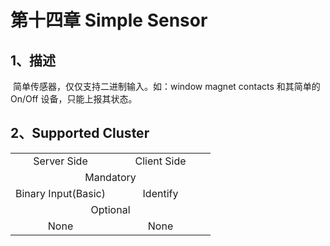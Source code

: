 # 第十四章 Simple Sensor

## 1、描述

​	简单传感器，仅仅支持二进制输入。如：window magnet contacts 和其简单的On/Off 设备，只能上报其状态。

## 2、Supported Cluster
<table>
   <tr align="center">
   	<td style="width:50%;">Server Side</td>
    <td style="width:50%;">Client Side</td>
   </tr>
   <tr align="center">
   	<td colspan="2">Mandatory</td>
   </tr>
   <tr align="center">
    <td>Binary Input(Basic)</td>
    <td>Identify</td>
   </tr>
   <tr align="center">
   	<td colspan="2">Optional</td>
   </tr>
   <tr align="center"> 
       <td>None</td>
       <td>None</td>
   </tr>
</table>
